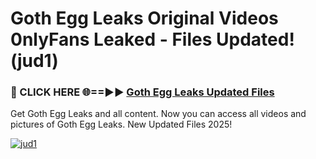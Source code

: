 # Goth Egg Leaks Original Videos 0nlyFans Leaked - Files Updated! (jud1)

<h3>🔴 CLICK HERE 🌐==►► <a href="https://tinyurl.com/ehrbuxhb" rel="nofollow">Goth Egg Leaks Updated Files</a></h3>

Get Goth Egg Leaks and all content. Now you can access all videos and pictures of Goth Egg Leaks. New Updated Files 2025!

[![jud1](https://i.imgur.com/lVYEuWS.gif)](https://tinyurl.com/ehrbuxhb)
